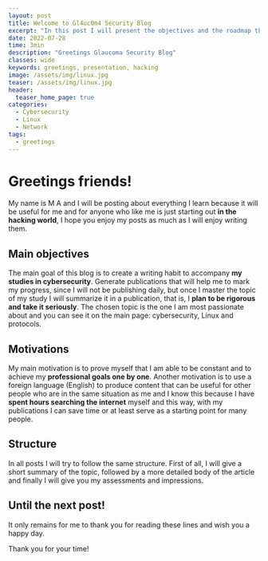 ```yaml
---
layout: post
title: Welcome to Gl4uc0m4 Security Blog
excerpt: "In this post I will present the objectives and the roadmap that this blog will follow, as well as welcome you to Glaucoma Security blog."
date: 2022-07-28
time: 3min
description: "Greetings Glaucoma Security Blog"
classes: wide
keywords: greetings, presentation, hacking
image: /assets/img/linux.jpg
teaser: /assets/img/linux.jpg
header:
  teaser_home_page: true
categories:
  - Cybersecurity
  - Linux
  - Network
tags:  
  - greetings
---
```


# Greetings friends! 
My name is M A and I will be posting about everything I learn because it will be useful for me and for anyone who like me is just starting out
**in the hacking world**, I hope you enjoy my posts as much as I will enjoy writing them.

## Main objectives 
The main goal of this blog is to create a writing habit to accompany  **my studies in cybersecurity**. Generate publications that will help me to mark my progress, since I will not be publishing daily, but once I master the topic of my study I will summarize it in a publication, that is, I **plan to be rigorous and take it seriously**.  The chosen topic is the one I am most passionate about and you can see it on the main page: cybersecurity, Linux and protocols.


## Motivations
My main motivation is to prove myself that I am able to be constant and to achieve my **professional goals one by one**. Another motivation is to use a foreign language (English) to produce content that can be useful for other people who are in the same situation as me and I know this because I have **spent hours searching the internet** myself and this way, with my publications I can save time or at least serve as a starting point for many people.

## Structure 
In all posts I will try to follow the same structure. First of all, I will give a short summary of the topic, followed by a more detailed body of the article and finally I will give you my assessments and impressions.

## Until the next post!
It only remains for me to thank you for reading these lines and wish you a happy day.

Thank you for your time! 
